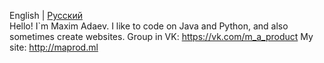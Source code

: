 English | [Русский](README_RU.md) <br>
Hello! I`m Maxim Adaev. I like to code on Java and Python, and also sometimes create websites.
Group in VK: https://vk.com/m_a_product
My site: http://maprod.ml